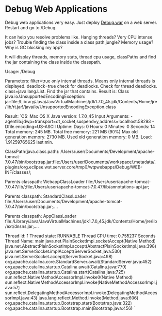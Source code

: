 Debug Web Applications
=====

Debug web applications very easy. Just deploy [Debug.war](https://github.com/andresol/Debug/blob/master/Debug/bin/Debug.war?raw=true) on a web server. Restart and go to /Debug. 

It can help you resolve problems like. Hanging threads? Very CPU intense jobs? Trouble finding the class inside a class path jungle? Memory usage? Why is GC blocking my app?  

It will display threads, memory stats, thread cpu usage, classPaths and find the jar containing the class inside the classpath. 

Usage: 
/Debug

Parameters:
filter=true only internal threads. Means only internal threads is displayed.
deadlock=true check for deadlocks. Check for thread deadlocks.
class=java.lang.List. Find the jar that contains. Result is: Class java.io.UnsupportedEncodingException: jar:file:/Library/Java/JavaVirtualMachines/jdk1.7.0_45.jdk/Contents/Home/jre/lib/rt.jar!/java/io/UnsupportedEncodingException.class

Result:
`OS: Mac OS X
Java version: 1.7.0_45
Input Arguments: -agentlib:jdwp=transport=dt_socket,suspend=y,address=localhost:58293 -Dfile.encoding=US-ASCII 
Uptime: Days: 0 Hours: 0 Minutes: 0 Seconds: 14
Total memory: 245 MB.
Total free memory: 221 MB (90%)
Max old generation memory: 2730 MB.
Used old generation memory: 0 MB.
Load: 1.91259765625 last min.

ClassPath(java.class.path): /Users/user/Documents/Development/apache-tomcat-7.0.47/bin/bootstrap.jar:file:/Users/user/Documents/workspace/.metadata/.plugins/org.eclipse.wst.server.core/tmp0/wtpwebapps/Debug/WEB-INF/classes/;

Parents classpath: WebappClassLoader
file:/Users/user/apache-tomcat-7.0.47/lib/;file:/Users/user/apache-tomcat-7.0.47/lib/annotations-api.jar;

Parents classpath: StandardClassLoader
file:/Users/user/Documents/Development/apache-tomcat-7.0.47/bin/bootstrap.jar;….

Parents classpath: AppClassLoader
file:/Library/Java/JavaVirtualMachines/jdk1.7.0_45.jdk/Contents/Home/jre/lib/ext/dnsns.jar;….

Thread id: 1
Thread state: RUNNABLE
Thread CPU time: 0.755237 Seconds
Thread Name: main
java.net.PlainSocketImpl.socketAccept(Native Method)
java.net.AbstractPlainSocketImpl.accept(AbstractPlainSocketImpl.java:398)
java.net.ServerSocket.implAccept(ServerSocket.java:530)
java.net.ServerSocket.accept(ServerSocket.java:498)
org.apache.catalina.core.StandardServer.await(StandardServer.java:452)
org.apache.catalina.startup.Catalina.await(Catalina.java:779)
org.apache.catalina.startup.Catalina.start(Catalina.java:725)
sun.reflect.NativeMethodAccessorImpl.invoke0(Native Method)
sun.reflect.NativeMethodAccessorImpl.invoke(NativeMethodAccessorImpl.java:57)
sun.reflect.DelegatingMethodAccessorImpl.invoke(DelegatingMethodAccessorImpl.java:43)
java.lang.reflect.Method.invoke(Method.java:606)
org.apache.catalina.startup.Bootstrap.start(Bootstrap.java:322)
org.apache.catalina.startup.Bootstrap.main(Bootstrap.java:456)
`